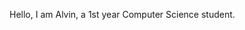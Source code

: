 Hello, I am Alvin, a 1st year Computer Science student.

<!---
Adez4823/Adez4823 is a ✨ special ✨ repository because its `README.md` (this file) appears on your GitHub profile.
You can click the Preview link to take a look at your changes.
--->
